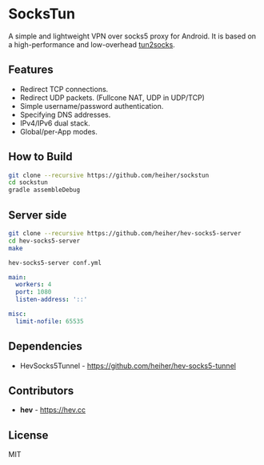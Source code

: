 # SocksTun

A simple and lightweight VPN over socks5 proxy for Android. It is based on a high-performance and low-overhead [tun2socks](https://github.com/heiher/hev-socks5-tunnel).

## Features

* Redirect TCP connections.
* Redirect UDP packets. (Fullcone NAT, UDP in UDP/TCP)
* Simple username/password authentication.
* Specifying DNS addresses.
* IPv4/IPv6 dual stack.
* Global/per-App modes.

## How to Build

```bash
git clone --recursive https://github.com/heiher/sockstun
cd sockstun
gradle assembleDebug
```

## Server side

```bash
git clone --recursive https://github.com/heiher/hev-socks5-server
cd hev-socks5-server
make

hev-socks5-server conf.yml
```

```yaml
main:
  workers: 4
  port: 1080
  listen-address: '::'

misc:
  limit-nofile: 65535
```

## Dependencies

* HevSocks5Tunnel - https://github.com/heiher/hev-socks5-tunnel

## Contributors

* **hev** - https://hev.cc

## License

MIT
